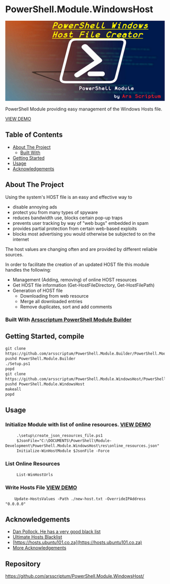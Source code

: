 # PowerShell.Module.WindowsHost
<p align="center">
  <img src="https://github.com/arsscriptum/PowerShell.Module.WindowsHost/raw/master/doc/ModTitle-WINHOST.png" width="550" alt="PowerShell Module">
</p>
PowerShell Module providing easy management of the Windows Hosts file.

[VIEW DEMO](https://github.com/arsscriptum/PowerShell.Module.WindowsHost/blob/master/doc/update.gif)

<!-- TABLE OF CONTENTS -->
## Table of Contents <!-- omit in toc -->

* [About The Project](#about-the-project)
  * [Built With](#built-with)
* [Getting Started](#getting-started)
* [Usage](#usage)
* [Acknowledgements](#acknowledgements)

<!-- ABOUT THE PROJECT -->
## About The Project

Using the system's HOST file is an easy and effective way to 
- disable annoying ads
- protect you from many types of spyware
- reduces bandwidth use, blocks certain pop-up traps
- prevents user tracking by way of "web bugs" embedded in spam
- provides partial protection from certain web-based exploits
- blocks most advertising you would otherwise be subjected to on the internet

The host values are changing often and are provided by different reliable sources.

In order to facilitate the creation of an updated HOST file this module handles the following:
- Management (Adding, removing) of online HOST resources 
- Get HOST file information (Get-HostFileDirectory, Get-HostFilePath)
- Generation of HOST file
  - Downloading from web resource
  - Merge all downloaded entries
  - Remove duplicates, sort and add comments





### Built With [Arsscriptum PowerShell Module Builder](https://github.com/arsscriptum/PowerShell.Module.Builder)

<!-- GETTING STARTED -->
## Getting Started, compile

```pwsh
git clone https://github.com/arsscriptum/PowerShell.Module.Builder/PowerShell.Module.Builder.git
pushd PowerShell.Module.Builder
./Setup.ps1
popd
git clone https://github.com/arsscriptum/PowerShell.Module.WindowsHost/PowerShell.Module.WindowsHost.git
pushd PowerShell.Module.WindowsHost
makeall
popd
```

<!-- USAGE EXAMPLES -->
## Usage

### Initialize Module with list of online resources. [VIEW DEMO](https://github.com/arsscriptum/PowerShell.Module.WindowsHost/blob/master/doc/Init.gif)
```
     .\setup\create_json_resources_file.ps1
     $JsonFile="C:\DOCUMENTS\PowerShell\Module-Development\PowerShell.Module.WindowsHost\res\online_resources.json"
     Initialize-WinHostModule $JsonFile -Force    
```
### List Online Resources
```
     List-WinHostUrls
```

### Write Hosts File [VIEW DEMO](https://github.com/arsscriptum/PowerShell.Module.WindowsHost/blob/master/doc/Gen.gif)
```
    Update-HostsValues -Path ./new-host.txt -OverrideIPAddress "0.0.0.0"
```




<!-- ACKNOWLEDGEMENTS -->

## Acknowledgements

* [Dan Pollock. He has a very good black list](http://someonewhocares.org/hosts/)
* [Ultimate Hosts Blacklist](https://github.com/Ultimate-Hosts-Blacklist)
* [https://hosts.ubuntu101.co.za](https://hosts.ubuntu101.co.za)
* [More Acknowledgements](https://github.com/arsscriptum/PowerShell.Module.WindowsHost/doc/acknowledgements.md)



Repository
----------
https://github.com/arsscriptum/PowerShell.Module.WindowsHost/

